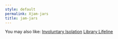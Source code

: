 ```yaml
---
style: default
permalink: Xjam-jars
title: jam-jars
---
```

You may also like:
[Involuntary Isolation](http://scp-wiki.net/involuntary-isolation)
[Library Lifeline](http://scp-wiki.net/library-lifeline)
